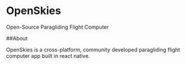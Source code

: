 # OpenSkies
Open-Source Paragliding Flight Computer

##About

OpenSkies is a cross-platform, community developed paragliding flight computer app built in react native. 
